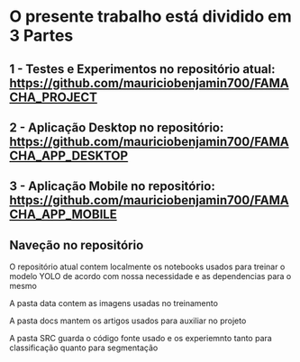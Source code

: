 # O presente trabalho está dividido em 3 Partes
## 1 - Testes e Experimentos no repositório atual: https://github.com/mauriciobenjamin700/FAMACHA_PROJECT
## 2 - Aplicação Desktop no repositório: https://github.com/mauriciobenjamin700/FAMACHA_APP_DESKTOP
## 3 - Aplicação Mobile no repositório: https://github.com/mauriciobenjamin700/FAMACHA_APP_MOBILE


## Naveção no repositório
O repositório atual contem localmente os notebooks usados para treinar o modelo YOLO de acordo com nossa necessidade e as dependencias para o mesmo

A pasta data contem as imagens usadas no treinamento

A pasta docs mantem os artigos usados para auxiliar no projeto

A pasta SRC guarda o código fonte usado e os experiemnto tanto para classificação quanto para segmentação
